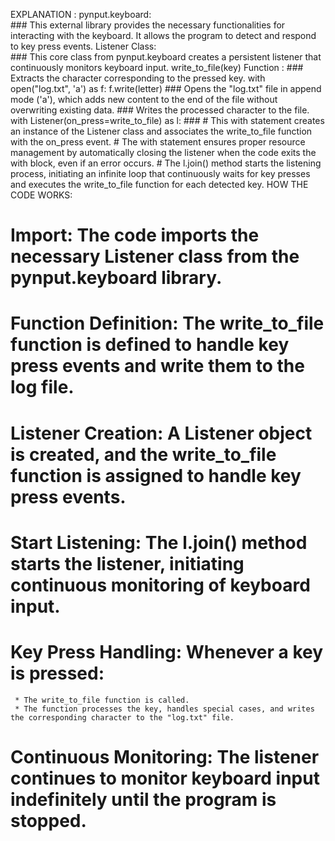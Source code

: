 EXPLANATION :
 pynput.keyboard:  
       ### This external library provides the necessary functionalities for interacting with the keyboard. It allows the program to detect and respond to key press events.
 Listener Class:  
       ### This core class from pynput.keyboard creates a persistent listener that continuously monitors keyboard input.
 write_to_file(key) Function :
       ### Extracts the character corresponding to the pressed key.
 with open("log.txt", 'a') as f:
    f.write(letter)
       ### Opens the "log.txt" file in append mode ('a'), which adds new content to the end of the file without overwriting existing data.
       ### Writes the processed character to the file.
 with Listener(on_press=write_to_file) as l: 
      ### 
      # This with statement creates an instance of the Listener class and associates the write_to_file function with the on_press event.
      # The with statement ensures proper resource management by automatically closing the listener when the code exits the with block, even if an error occurs.
      # The l.join() method starts the listening process, initiating an infinite loop that continuously waits for key presses and executes the write_to_file function for each detected key.
HOW THE CODE WORKS:
  ###
  # Import: The code imports the necessary Listener class from the pynput.keyboard library.
  # Function Definition: The write_to_file function is defined to handle key press events and write them to the log file.
  # Listener Creation: A Listener object is created, and the write_to_file function is assigned to handle key press events.
  # Start Listening: The l.join() method starts the listener, initiating continuous monitoring of keyboard input.
  # Key Press Handling: Whenever a key is pressed:
     * The write_to_file function is called.
     * The function processes the key, handles special cases, and writes the corresponding character to the "log.txt" file.
  # Continuous Monitoring: The listener continues to monitor keyboard input indefinitely until the program is stopped.
